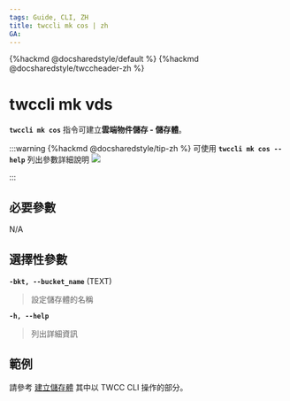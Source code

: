 ```yaml
---
tags: Guide, CLI, ZH
title: twccli mk cos | zh
GA:
---
```


{%hackmd @docsharedstyle/default %}
{%hackmd @docsharedstyle/twccheader-zh %}

# twccli mk vds

**`twccli mk cos`** 指令可建立**雲端物件儲存 - 儲存體**。

:::warning
{%hackmd @docsharedstyle/tip-zh %}
可使用 **`twccli mk cos --help`** 列出參數詳細說明
![](https://cos.twcc.ai/SYS-MANUAL/uploads/upload_21480c832d4b907a58f75d84f952248e.png)


:::


## 必要參數

N/A


## 選擇性參數

**`-bkt, --bucket_name`** (TEXT)
> 設定儲存體的名稱

**`-h, --help`**
> 列出詳細資訊

## 範例

請參考 [建立儲存體](https://man.twcc.ai/@twccdocs/doc-cos-main-zh/%2F%40twccdocs%2Fguide-cos-create-delete-bucket-zh) 其中以 TWCC CLI 操作的部分。